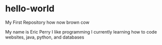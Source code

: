 # hello-world
My First Repository
how now brown cow


My name is Eric Perry
I like programming
I currently learning how to code websites, java, python, and databases
